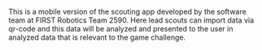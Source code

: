 This is a mobile version of the scouting app developed by the software team at FIRST Robotics Team 2590.
Here lead scouts can import data via qr-code and this data will be analyzed and presented to the user in analyzed data that is relevant to the game challenge. 

